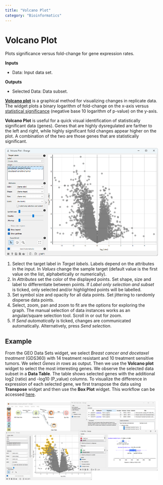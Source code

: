 ```yaml
---
title: "Volcano Plot"
category: "Bioinformatics"
---
```

Volcano Plot
============

Plots significance versus fold-change for gene expression rates.


**Inputs**
- Data: Input data set.

**Outputs**
- Selected Data: Data subset.



[**Volcano plot**](https://en.wikipedia.org/wiki/Volcano_plot_(statistics)) is a graphical method for
visualizing changes in replicate data. The widget plots a binary logarithm of fold-change on the x-axis versus
[statistical significance](https://en.wikipedia.org/wiki/Statistical_significance)
(negative base 10 logarithm of p-value) on the y-axis.

**Volcano Plot** is useful for a quick visual identification of statistically significant
data (genes). Genes that are highly dysregulated are
farther to the left and right, while highly significant fold changes appear higher on the plot.
A combination of the two are those genes that are statistically significant.

![](/widget-catalog/bioinformatics/images/volcano_plot/Volcano-Plot-stamped.png)

1.  Select the target label in *Target labels*. Labels depend on the 
    attributes in the input.
    In *Values* change the sample target (default value is the
    first value on the list, alphabetically or numerically).
2.  In *Attributes* set the color of the displayed points. Set shape, size and label to differentiate between points. If *Label only selection and subset* is ticked, only selected and/or highlighted points will be labelled.
3.  Set symbol size and opacity for all data points. Set jittering to randomly disperse data points.
4.  Select, zoom, pan and zoom to fit are the options for exploring the graph. The manual selection of data instances works as an angular/square selection tool. Scroll in or out for zoom.
5.  If *Send automatically* is ticked, changes are communicated automatically. Alternatively, press *Send selection*.

Example
-------
From the GEO Data Sets widget, we select *Breast cancer and docetaxel treatment* (GDS360) with 14 treatment resistant and 10 treatment sensitive tumors. We select *Genes in rows* as output. Then we use the **Volcano plot** widget to select the most interesting genes. We observe the selected data subset in a **Data Table**. The table shows selected genes with the additional log2 (ratio) and -log10 (P_value) columns. To visualize the difference in expression of each selected gene, we first transpose the data using **Transpose** widget and then use the **Box Plot** widget. This workflow can be accessed [here](https://download.biolab.si/download/files/workflows/orange/bioinformatics_volcano_plot.ows).

![](/widget-catalog/bioinformatics/images/volcano_plot/Volcano-Plot-Example.png)